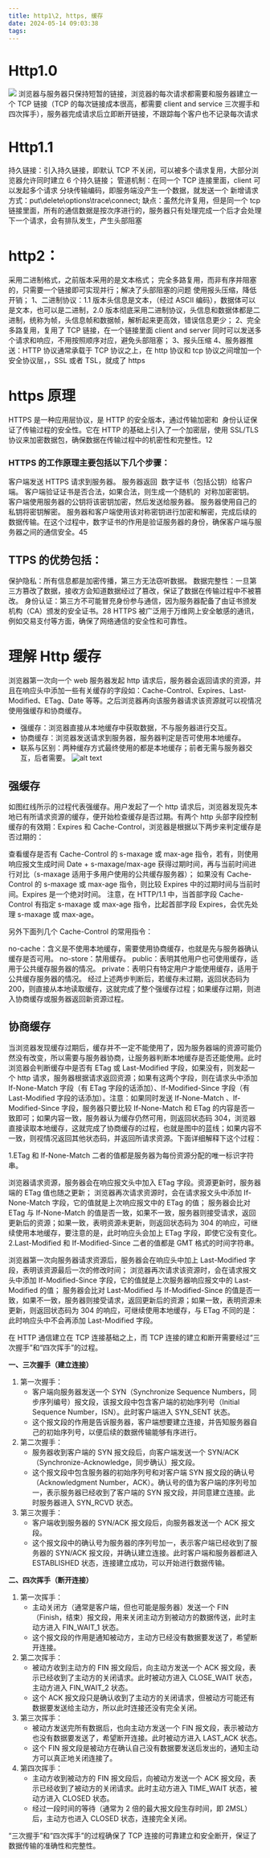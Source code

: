 ```yaml
---
title: http1\2, https, 缓存
date: 2024-05-14 09:03:38
tags:
---
```


# Http1.0

![](imageq.png)
浏览器与服务器只保持短暂的链接，浏览器的每次请求都需要和服务器建立一个 TCP 链接（TCP 的每次链接成本很高，都需要 client and service 三次握手和四次挥手），服务器完成请求后立即断开链接，不跟踪每个客户也不记录每次请求

# Http1.1

持久链接：引入持久链接，即默认 TCP 不关闭，可以被多个请求复用，大部分浏览器允许同时建立 6 个持久链接；
管道机制：在同一个 TCP 连接里面，client 可以发起多个请求
分块传输编码，即服务端没产生一个数据，就发送一个
新增请求方式：put\delete\options\trace\connect;
缺点：虽然允许复用，但是同一个 tcp 链接里面，所有的通信数据是按次序进行的，服务器只有处理完成一个后才会处理下一个请求，会有排队发生，产生头部阻塞

# http2：

采用二进制格式，之前版本采用的是文本格式；
完全多路复用，而非有序并阻塞的，只需要一个链接即可实现并行；解决了头部阻塞的问题
使用报头压缩，降低开销；
1、二进制协议：1.1 版本头信息是文本，（经过 ASCII 编码），数据体可以是文本，也可以是二进制，2.0 版本彻底采用二进制协议，头信息和数据体都是二进制，统称为帧，头信息帧和数据帧，解析起来更高效，错误信息更少；
2、完全多路复用，复用了 TCP 链接，在一个链接里面 client and server 同时可以发送多个请求和响应，不用按照顺序对应，避免头部阻塞；
3、报头压缩
4、服务器推送：HTTP 协议通常承载于 TCP 协议之上，在 http 协议和 tcp 协议之间增加一个安全协议层，，SSL 或者 TSL，就成了 https

# https 原理

‌HTTPS 是一种应用层协议，是 HTTP 的安全版本，通过传输加密和 ‌ 身份认证保证了传输过程的安全性。它在 HTTP 的基础上引入了一个加密层，使用 SSL/TLS 协议来加密数据包，确保数据在传输过程中的机密性和完整性。‌12

### HTTPS 的工作原理主要包括以下几个步骤：

客户端发送 HTTPS 请求到服务器。
服务器返回 ‌ 数字证书（包括公钥）给客户端。
客户端验证证书是否合法，如果合法，则生成一个随机的 ‌ 对称加密密钥。
客户端使用服务器的公钥将该密钥加密，然后发送给服务器。
服务器使用自己的私钥将密钥解密。
服务器和客户端使用该对称密钥进行加密和解密，完成后续的数据传输。在这个过程中，数字证书的作用是验证服务器的身份，确保客户端与服务器之间的通信安全。‌45

## TTPS 的优势包括：

保护隐私：所有信息都是加密传播，第三方无法窃听数据。
数据完整性：一旦第三方篡改了数据，接收方会知道数据经过了篡改，保证了数据在传输过程中不被篡改。
身份认证：第三方不可能冒充身份参与通信，因为服务器配备了由证书颁发机构（CA）颁发的安全证书。‌28
HTTPS 被广泛用于万维网上安全敏感的通讯，例如交易支付等方面，确保了网络通信的安全性和可靠性。

# 理解 Http 缓存

浏览器第一次向一个 web 服务器发起 http 请求后，服务器会返回请求的资源，并且在响应头中添加一些有关缓存的字段如：Cache-Control、Expires、Last-Modified、ETag、Date 等等。之后浏览器再向该服务器请求该资源就可以视情况使用强缓存和协商缓存。

- 强缓存：浏览器直接从本地缓存中获取数据，不与服务器进行交互。
- 协商缓存：浏览器发送请求到服务器，服务器判定是否可使用本地缓存。
- 联系与区别：两种缓存方式最终使用的都是本地缓存；前者无需与服务器交互，后者需要。
  ![alt text](post/http/image.png)

## 强缓存

如图红线所示的过程代表强缓存。用户发起了一个 http 请求后，浏览器发现先本地已有所请求资源的缓存，便开始检查缓存是否过期。有两个 http 头部字段控制缓存的有效期：Expires 和 Cache-Control，浏览器是根据以下两步来判定缓存是否过期的：

查看缓存是否有 Cache-Control 的 s-maxage 或 max-age 指令，若有，则使用响应报文生成时间 Date + s-maxage/max-age 获得过期时间，再与当前时间进行对比（s-maxage 适用于多用户使用的公共缓存服务器）；
如果没有 Cache-Control 的 s-maxage 或 max-age 指令，则比较 Expires 中的过期时间与当前时间。Expires 是一个绝对时间。
注意，在 HTTP/1.1 中，当首部字段 Cache-Control 有指定 s-maxage 或 max-age 指令，比起首部字段 Expires，会优先处理 s-maxage 或 max-age。

另外下面列几个 Cache-Control 的常用指令：

no-cache：含义是不使用本地缓存，需要使用协商缓存，也就是先与服务器确认缓存是否可用。
no-store：禁用缓存。
public：表明其他用户也可使用缓存，适用于公共缓存服务器的情况。
private：表明只有特定用户才能使用缓存，适用于公共缓存服务器的情况。
经过上述两步判断后，若缓存未过期，返回状态码为 200，则直接从本地读取缓存，这就完成了整个强缓存过程；如果缓存过期，则进入协商缓存或服务器返回新资源过程。

## 协商缓存

当浏览器发现缓存过期后，缓存并不一定不能使用了，因为服务器端的资源可能仍然没有改变，所以需要与服务器协商，让服务器判断本地缓存是否还能使用。此时浏览器会判断缓存中是否有 ETag 或 Last-Modified 字段，如果没有，则发起一个 http 请求，服务器根据请求返回资源；如果有这两个字段，则在请求头中添加 If-None-Match 字段（有 ETag 字段的话添加）、If-Modified-Since 字段（有 Last-Modified 字段的话添加）。注意：如果同时发送 If-None-Match 、If-Modified-Since 字段，服务器只要比较 If-None-Match 和 ETag 的内容是否一致即可；如果内容一致，服务器认为缓存仍然可用，则返回状态码 304，浏览器直接读取本地缓存，这就完成了协商缓存的过程，也就是图中的蓝线；如果内容不一致，则视情况返回其他状态码，并返回所请求资源。下面详细解释下这个过程：

1.ETag 和 If-None-Match
二者的值都是服务器为每份资源分配的唯一标识字符串。

浏览器请求资源，服务器会在响应报文头中加入 ETag 字段。资源更新时，服务器端的 ETag 值也随之更新；
浏览器再次请求资源时，会在请求报文头中添加 If-None-Match 字段，它的值就是上次响应报文中的 ETag 的值；
服务器会比对 ETag 与 If-None-Match 的值是否一致，如果不一致，服务器则接受请求，返回更新后的资源；如果一致，表明资源未更新，则返回状态码为 304 的响应，可继续使用本地缓存，要注意的是，此时响应头会加上 ETag 字段，即使它没有变化。
2.Last-Modified 和 If-Modified-Since
二者的值都是 GMT 格式的时间字符串。

浏览器第一次向服务器请求资源后，服务器会在响应头中加上 Last-Modified 字段，表明该资源最后一次的修改时间；
浏览器再次请求该资源时，会在请求报文头中添加 If-Modified-Since 字段，它的值就是上次服务器响应报文中的 Last-Modified 的值；
服务器会比对 Last-Modified 与 If-Modified-Since 的值是否一致，如果不一致，服务器则接受请求，返回更新后的资源；如果一致，表明资源未更新，则返回状态码为 304 的响应，可继续使用本地缓存，与 ETag 不同的是：此时响应头中不会再添加 Last-Modified 字段。

<!-- https://segmentfault.com/a/1190000015816331 -->

在 HTTP 通信建立在 TCP 连接基础之上，而 TCP 连接的建立和断开需要经过“三次握手”和“四次挥手”的过程。

**一、三次握手（建立连接）**

1. 第一次握手：
   - 客户端向服务器发送一个 SYN（Synchronize Sequence Numbers，同步序列编号）报文段，该报文段中包含客户端的初始序列号（Initial Sequence Number，ISN）。此时客户端进入 SYN_SENT 状态。
   - 这个报文段的作用是告诉服务器，客户端想要建立连接，并告知服务器自己的初始序列号，以便后续的数据传输能够有序进行。
2. 第二次握手：
   - 服务器收到客户端的 SYN 报文段后，向客户端发送一个 SYN/ACK（Synchronize-Acknowledge，同步确认）报文段。
   - 这个报文段中包含服务器的初始序列号和对客户端 SYN 报文段的确认号（Acknowledgment Number，ACK）。确认号的值为客户端的序列号加一，表示服务器已经收到了客户端的 SYN 报文段，并同意建立连接。此时服务器进入 SYN_RCVD 状态。
3. 第三次握手：
   - 客户端收到服务器的 SYN/ACK 报文段后，向服务器发送一个 ACK 报文段。
   - 这个报文段中的确认号为服务器的序列号加一，表示客户端已经收到了服务器的 SYN/ACK 报文段，并确认建立连接。此时客户端和服务器都进入 ESTABLISHED 状态，连接建立成功，可以开始进行数据传输。

**二、四次挥手（断开连接）**

1. 第一次挥手：
   - 主动关闭方（通常是客户端，但也可能是服务器）发送一个 FIN（Finish，结束）报文段，用来关闭主动方到被动方的数据传送，此时主动方进入 FIN_WAIT_1 状态。
   - 这个报文段的作用是通知被动方，主动方已经没有数据要发送了，希望断开连接。
2. 第二次挥手：
   - 被动方收到主动方的 FIN 报文段后，向主动方发送一个 ACK 报文段，表示已经收到了主动方的关闭请求。此时被动方进入 CLOSE_WAIT 状态，主动方进入 FIN_WAIT_2 状态。
   - 这个 ACK 报文段只是确认收到了主动方的关闭请求，但被动方可能还有数据要发送给主动方，所以此时连接还没有完全关闭。
3. 第三次挥手：
   - 被动方发送完所有数据后，也向主动方发送一个 FIN 报文段，表示被动方也没有数据要发送了，希望断开连接。此时被动方进入 LAST_ACK 状态。
   - 这个 FIN 报文段是被动方在确认自己没有数据要发送后发出的，通知主动方可以真正地关闭连接了。
4. 第四次挥手：
   - 主动方收到被动方的 FIN 报文段后，向被动方发送一个 ACK 报文段，表示已经收到了被动方的关闭请求。此时主动方进入 TIME_WAIT 状态，被动方进入 CLOSED 状态。
   - 经过一段时间的等待（通常为 2 倍的最大报文段生存时间，即 2MSL）后，主动方也进入 CLOSED 状态，连接完全关闭。

“三次握手”和“四次挥手”的过程确保了 TCP 连接的可靠建立和安全断开，保证了数据传输的准确性和完整性。
